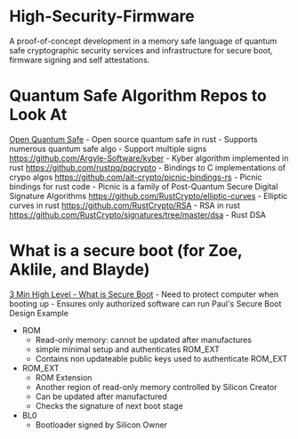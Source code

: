 # High-Security-Firmware
A proof-of-concept development in a memory safe language of quantum safe cryptographic security services and infrastructure for secure boot, firmware signing and self attestations.


# Quantum Safe Algorithm Repos to Look At
[Open Quantum Safe](https://github.com/open-quantum-safe/liboqs-rust) 
    - Open source quantum safe in rust
    - Supports numerous quantum safe algo
    - Support multiple signs
https://github.com/Argyle-Software/kyber 
    - Kyber algorithm implemented in rust
https://github.com/rustpq/pqcrypto 
    - Bindings to C implementations of crypo algos
https://github.com/ait-crypto/picnic-bindings-rs
    - Picnic bindings for rust code
    - Picnic is a family of Post-Quantum Secure Digital Signature Algorithms
https://github.com/RustCrypto/elliptic-curves
    - Elliptic curves in rust
https://github.com/RustCrypto/RSA
    - RSA in rust
https://github.com/RustCrypto/signatures/tree/master/dsa
    - Rust DSA

    
# What is a secure boot (for Zoe, Aklile, and Blayde)
[3 Min High Level - What is Secure Boot](https://www.youtube.com/watch?v=jjHCgNmMclE)
    - Need to protect computer when booting up
    - Ensures only authorized software can run 
Paul's Secure Boot Design Example
  - ROM
    - Read-only memory: cannot be updated after manufactures
    - simple minimal setup and authenticates ROM_EXT
    - Contains non updateable public keys used to authenticate ROM_EXT
  - ROM_EXT
    - ROM Extension
    - Another region of read-only memory controlled by Silicon Creator
    - Can be updated after manufactured
    - Checks the signature of next boot stage
  - BL0
    - Bootloader signed by Silicon Owner

